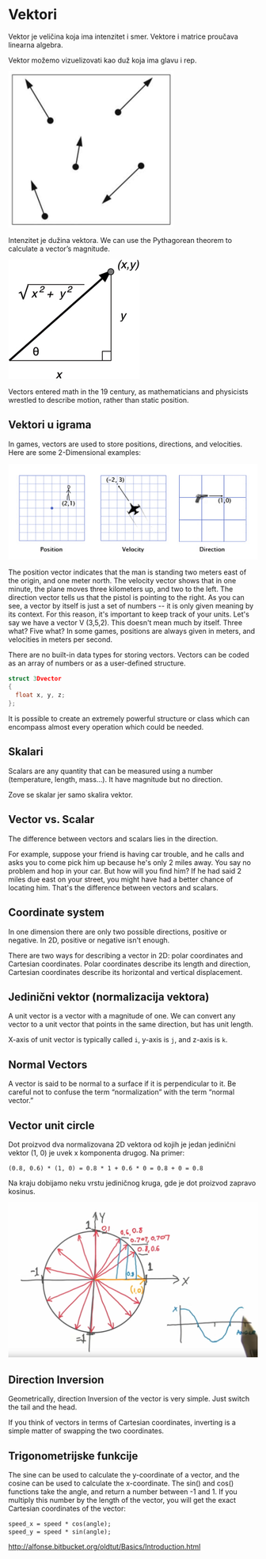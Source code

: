 # Vektori

Vektor je veličina koja ima intenzitet i smer. Vektore i matrice proučava linearna algebra.

Vektor možemo vizuelizovati kao duž koja ima glavu i rep.

![vektori](slike/vectori.png?row=true)

Intenzitet je dužina vektora. We can use the Pythagorean theorem to calculate a vector’s magnitude.

![vector-magnitude](slike/vector-magnitude.jpg?row=true)

Vectors entered math in the 19 century, as mathematicians and physicists wrestled to describe motion, rather than static position.

## Vektori u igrama

In games, vectors are used to store positions, directions, and velocities. Here are some 2-Dimensional examples:

![vektori](slike/vektori-u-igrama.jpg?row=true)

The position vector indicates that the man is standing two meters east of the origin, and one meter north. The velocity vector shows that in one minute, the plane moves three kilometers up, and two to the left. The direction vector tells us that the pistol is pointing to the right. As you can see, a vector by itself is just a set of numbers -- it is only given meaning by its context. For this reason, it's important to keep track of your units. Let's say we have a vector V (3,5,2). This doesn't mean much by itself. Three what? Five what? In some games, positions are always given in meters, and velocities in meters per second.

There are no built-in data types for storing vectors. Vectors can be coded as an array of numbers or as a user-defined structure.

```c
struct 3Dvector
{
  float x, y, z;
};
```

It is possible to create an extremely powerful structure or class which can encompass almost every operation which could be needed.

## Skalari

Scalars are any quantity that can be measured using a number (temperature, length, mass...). It have magnitude but no direction.

Zove se skalar jer samo skalira vektor.

## Vector vs. Scalar

The difference between vectors and scalars lies in the direction.

For example, suppose your friend is having car trouble, and he calls and asks you to come pick him up because he's only 2 miles away. You say no problem and hop in your car. But how will you find him? If he had said 2 miles due east on your street, you might have had a better chance of locating him. That's the difference between vectors and scalars.

## Coordinate system

In one dimension there are only two possible directions, positive or negative. In 2D, positive or negative isn't enough.

There are two ways for describing a vector in 2D: polar coordinates and Cartesian coordinates. Polar coordinates describe its length and direction, Cartesian coordinates describe its horizontal and vertical displacement.

## Jedinični vektor (normalizacija vektora)

A unit vector is a vector with a magnitude of one. We can convert any vector to a unit vector that points in the same direction, but has unit length.

X-axis of unit vector is typically called `i`, y-axis is `j`, and z-axis is `k`.

## Normal Vectors

A vector is said to be normal to a surface if it is perpendicular to it. Be careful not to confuse the term “normalization” with the term “normal vector.”

## Vector unit circle

Dot proizvod dva normalizovana 2D vektora od kojih je jedan jedinični vektor (1, 0) je uvek x komponenta drugog. Na primer:
```
(0.8, 0.6) * (1, 0) = 0.8 * 1 + 0.6 * 0 = 0.8 + 0 = 0.8
```

Na kraju dobijamo neku vrstu jediničnog kruga, gde je dot proizvod zapravo kosinus.

![vector-unit-circle](slike/vector-unit-circle.png?row=true)

## Direction Inversion

Geometrically, direction Inversion of the vector is very simple. Just switch the tail and the head.

If you think of vectors in terms of Cartesian coordinates, inverting is a simple matter of swapping the two coordinates.

## Trigonometrijske funkcije

The sine can be used to calculate the y-coordinate of a vector, and the cosine can be used to calculate the x-coordinate. The sin() and cos() functions take the angle, and return a number between -1 and 1. If you multiply this number by the length of the vector, you will get the exact Cartesian coordinates of the vector:
```
speed_x = speed * cos(angle);
speed_y = speed * sin(angle);
```

http://alfonse.bitbucket.org/oldtut/Basics/Introduction.html
